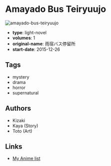 # Amayado Bus Teiryuujo

![amayado-bus-teiryuujo](https://cdn.myanimelist.net/images/manga/2/169959.jpg)

-   **type**: light-novel
-   **volumes**: 1
-   **original-name**: 雨宿バス停留所
-   **start-date**: 2015-12-26

## Tags

-   mystery
-   drama
-   horror
-   supernatural

## Authors

-   Kizaki
-   Kaya (Story)
-   Toto (Art)

## Links

-   [My Anime list](https://myanimelist.net/manga/95224/Amayado_Bus_Teiryuujo)
